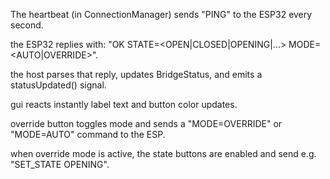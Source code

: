 The heartbeat (in ConnectionManager) sends "PING" to the ESP32 every second.

the ESP32 replies with:
"OK STATE=<OPEN|CLOSED|OPENING|...> MODE=<AUTO|OVERRIDE>".

the host parses that reply, updates BridgeStatus, and emits a statusUpdated() signal.

gui reacts instantly label text and button color updates.

override button toggles mode and sends a "MODE=OVERRIDE" or "MODE=AUTO" command to the ESP.

when override mode is active, the state buttons are enabled and send e.g. "SET_STATE OPENING".

